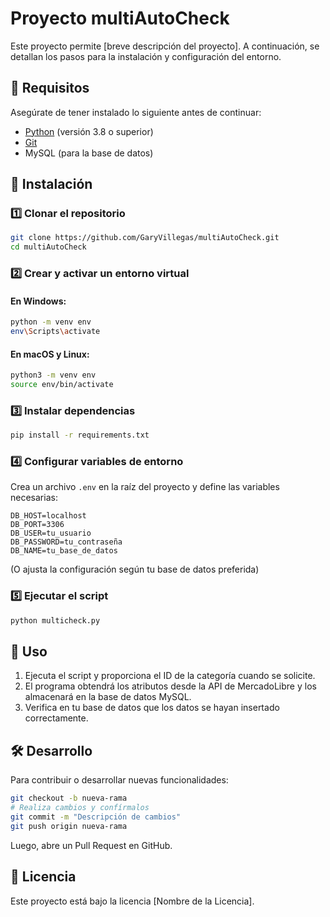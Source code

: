 # Proyecto multiAutoCheck

Este proyecto permite [breve descripción del proyecto]. A continuación, se detallan los pasos para la instalación y configuración del entorno.

## 📌 Requisitos

Asegúrate de tener instalado lo siguiente antes de continuar:

- [Python](https://www.python.org/) (versión 3.8 o superior)
- [Git](https://git-scm.com/)
- MySQL (para la base de datos)

## 🚀 Instalación

### 1️⃣ Clonar el repositorio

```sh
git clone https://github.com/GaryVillegas/multiAutoCheck.git
cd multiAutoCheck
```

### 2️⃣ Crear y activar un entorno virtual

#### En Windows:

```sh
python -m venv env
env\Scripts\activate
```

#### En macOS y Linux:

```sh
python3 -m venv env
source env/bin/activate
```

### 3️⃣ Instalar dependencias

```sh
pip install -r requirements.txt
```

### 4️⃣ Configurar variables de entorno

Crea un archivo `.env` en la raíz del proyecto y define las variables necesarias:

```
DB_HOST=localhost
DB_PORT=3306
DB_USER=tu_usuario
DB_PASSWORD=tu_contraseña
DB_NAME=tu_base_de_datos
```

(O ajusta la configuración según tu base de datos preferida)

### 5️⃣ Ejecutar el script

```sh
python multicheck.py
```

## 📜 Uso

1. Ejecuta el script y proporciona el ID de la categoría cuando se solicite.
2. El programa obtendrá los atributos desde la API de MercadoLibre y los almacenará en la base de datos MySQL.
3. Verifica en tu base de datos que los datos se hayan insertado correctamente.

## 🛠️ Desarrollo

Para contribuir o desarrollar nuevas funcionalidades:

```sh
git checkout -b nueva-rama
# Realiza cambios y confírmalos
git commit -m "Descripción de cambios"
git push origin nueva-rama
```

Luego, abre un Pull Request en GitHub.

## 📝 Licencia

Este proyecto está bajo la licencia [Nombre de la Licencia].
